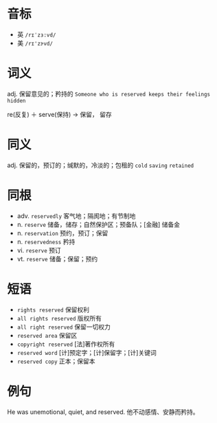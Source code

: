 # 音标

- 英 `/rɪˈzɜ:vd/`
- 美 `/rɪ'zɝvd/`

# 词义

adj. 保留意见的；矜持的
`Someone who is reserved keeps their feelings hidden`



re(反复) ＋ serve(保持) → 保留， 留存

# 同义

adj. 保留的，预订的；缄默的，冷淡的；包租的
`cold` `saving` `retained`

# 同根

- adv. `reservedly` 客气地；隔阂地；有节制地
- n. `reserve` 储备，储存；自然保护区；预备队；[金融] 储备金
- n. `reservation` 预约，预订；保留
- n. `reservedness` 矜持
- vi. `reserve` 预订
- vt. `reserve` 储备；保留；预约

# 短语

- `rights reserved` 保留权利
- `all rights reserved` 版权所有
- `all right reserved` 保留一切权力
- `reserved area` 保留区
- `copyright reserved` [法]著作权所有
- `reserved word` [计]预定字；[计]保留字；[计]关键词
- `reserved copy` 正本；保留本

# 例句

He was unemotional, quiet, and reserved.
他不动感情、安静而矜持。


